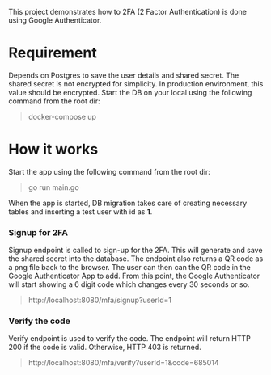 This project demonstrates how to 2FA (2 Factor Authentication) is done using Google Authenticator.

# Requirement
Depends on Postgres to save the user details and shared secret. The shared secret is not encrypted for simplicity. In production environment, this value should be encrypted.
Start the DB on your local using the following command from the root dir:

>docker-compose up

# How it works
Start the app using the following command from the root dir:

>go run main.go

When the app is started, DB migration takes care of creating necessary tables and inserting a test user with id as **1**. 

### Signup for 2FA
Signup endpoint is called to sign-up for the 2FA. This will generate and save the shared secret into the database. 
The endpoint also returns a QR code as a png file back to the browser. The user can then can the QR code in the Google Authenticator App to add. From this point, the Google Authenticator will start showing a 6 digit code which changes every 30 seconds or so.
>http://localhost:8080/mfa/signup?userId=1

### Verify the code
Verify endpoint is used to verify the code. The endpoint will return HTTP 200 if the code is valid. Otherwise, HTTP 403 is returned.

>http://localhost:8080/mfa/verify?userId=1&code=685014